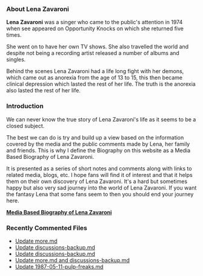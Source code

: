 ### About Lena Zavaroni

<p><strong>Lena Zavaroni</strong> was a singer who came to the public's attention in 1974 when see appeared on Opportunity Knocks on which she returned five times.</p>

<p>She went on to have her own TV shows. She also travelled the world and despite not being a recording artist released a number of albums and singles.</p>

<p>Behind the scenes Lena Zavaroni had a life long fight with her demons, which came out as anorexia from the age of 13 to 15, this then became clinical depression which lasted the rest of her life. The truth is the anorexia also lasted the rest of her life.</p>

### Introduction

<p>We can never know the true story of Lena Zavaroni's life as it seems to be a closed subject.</p>

<p>The best we can do is try and build up a view based on the information covered by the media and the public comments made by Lena, her family and friends. This is why I define the Biography on this website as a Media Based Biography of Lena Zavaroni.</p>

<p>It is presented as a series of short notes and comments along with links to related media, blogs, etc. I hope fans will find it of interest and that it helps them on their own discovery of Lena Zavaroni. It's a hard but sometimes happy but also very sad journey into the world of Lena Zavaroni. If you want the fantasy Lena that some fans seem to then you should end your journey here.</p>

<a href="https://fanzoflenazavaroni.github.io/1963-11-04-lena-zavaroni/"><strong>Media Based Biography of Lena Zavaroni</strong></a>

### Recently Commented Files

<!-- BLOG-POST-LIST:START -->
- [Update more.md](https://github.com/FanzOfLenaZavaroni/fanzoflenazavaroni.github.io/commit/580eeef14448cdb8710da6c630e8d2f3c112e350)
- [Update discussions-backup.md](https://github.com/FanzOfLenaZavaroni/fanzoflenazavaroni.github.io/commit/e07abae26c45a6afe45f0e8feff976a8e1f24200)
- [Update discussions-backup.md](https://github.com/FanzOfLenaZavaroni/fanzoflenazavaroni.github.io/commit/b2c77b59f08bc13d3d3984160d882db9bad3827b)
- [Update more.md and discussions-backup.md](https://github.com/FanzOfLenaZavaroni/fanzoflenazavaroni.github.io/commit/b21522bfdde2c150ccf6f6f0afb10568d89d7ee2)
- [Update 1987-05-11-pulp-freaks.md](https://github.com/FanzOfLenaZavaroni/fanzoflenazavaroni.github.io/commit/51370ae9316d5b92ca7c8a2853cd98288cdd4ad8)
<!-- BLOG-POST-LIST:END -->
